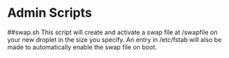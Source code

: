 # Admin Scripts

##swap.sh
This script will create and activate a swap file at /swapfile on your new droplet in the size you specify.  An entry in /etc/fstab will also be made to automatically enable the swap file on boot.